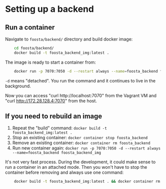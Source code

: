 # Setting up a backend

## Run a container
Navigate to `foosta/backend/` directory and build docker image:
```bash
    cd foosta/backend/
    docker build -t foosta_backend_img:latest .
```

The image is ready to start a container from:
```bash
    docker run -p 7070:7050 -d --restart always --name=foosta_backend foosta_backend_img
```
`-d` means "detached". You run the command and it continues to live in the background.

Now you can access "curl http://localhost:7070" from the Vagrant VM and
"curl http://172.28.128.4:7070" from the host.

## If you need to rebuild an image
1. Repeat the "build" command: `docker build -t foosta_backend_img:latest .`
2. Stop an existing container: `docker container stop foosta_backend`
3. Remove an existing container: `docker container rm foosta_backend`
4. Run new container again: `docker run -p 7070:7050 -d --restart always --name=foosta_backend foosta_backend_img`

It's not very fast process. During the development, it could make sense to run a container in an attached mode. Then you won't have to stop the container before removing and always use one command:
```bash
    docker build -t foosta_backend_img:latest . && docker container rm foosta_backend && docker run -p 7070:7050 --name=foosta_backend foosta_backend_img
```